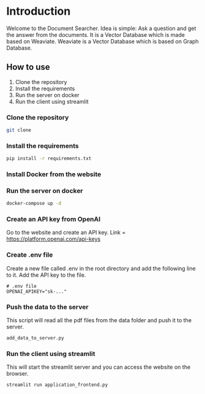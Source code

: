 # Introduction

Welcome to the Document Searcher. Idea is simple: Ask a question and get the answer from the documents.
It is a Vector Database which is made based on Weaviate. Weaviate is a Vector Database which is based on Graph Database.

## How to use

1. Clone the repository
2. Install the requirements
3. Run the server on docker
4. Run the client using streamlit

### Clone the repository

```bash
git clone
```

### Install the requirements

```bash
pip install -r requirements.txt
```


### Install Docker from the website



### Run the server on docker

```bash
docker-compose up -d
```

### Create an API key from OpenAI

Go to the website and create an API key.
Link = https://platform.openai.com/api-keys

### Create .env file
Create a new file called .env in the root directory and add the following line to it.
Add the API key to the file.

```
# .env file
OPENAI_APIKEY="sk-..."

```

### Push the data to the server
This script will read all the pdf files from the data folder and push it to the server.

```bash
add_data_to_server.py
```

### Run the client using streamlit
This will start the streamlit server and you can access the website on the browser.

```bash
streamlit run application_frontend.py
```


